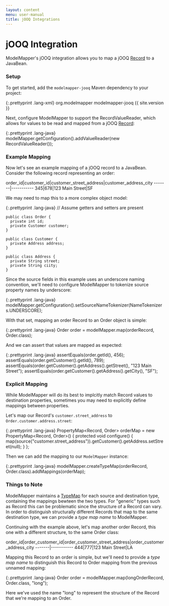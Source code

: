```yaml
---
layout: content
menu: user-manual
title: jOOQ Integrations
---
```


# jOOQ Integration

ModelMapper's jOOQ integration allows you to map a jOOQ [Record](http://www.jooq.org/javadoc/latest/org/jooq/Record.html) to a JavaBean. 

### Setup

To get started, add the `modelmapper-jooq` Maven dependency to your project:

{:.prettyprint .lang-xml}
	<dependency>
	  <groupId>org.modelmapper</groupId>
	  <artifactId>modelmapper-jooq</artifactId>
	  <version>{{ site.version }}</version>
	</dependency>

Next, configure ModelMapper to support the RecordValueReader, which allows for values to be read and mapped from a jOOQ [Record](http://www.jooq.org/javadoc/latest/org/jooq/Record.html):

{:.prettyprint .lang-java}
    modelMapper.getConfiguration().addValueReader(new RecordValueReader());

### Example Mapping

Now let's see an example mapping of a jOOQ record to a JavaBean. Consider the following record representing an order:

order_id|customer_id|customer_street_address|customer_address_city
-------|-----------
345|678|123 Main Street|SF

We may need to map this to a more complex object model:

{:.prettyprint .lang-java}
	// Assume getters and setters are present

    public class Order {
      private int id;
      private Customer customer;
    }

    public class Customer {
	  private Address address;
    }

    public class Address {
      private String street;
	  private String ciity;
    }

Since the source fields in this example uses an underscore naming convention, we'll need to configure ModelMapper to tokenize source property names by underscore:

{:.prettyprint .lang-java}
    modelMapper.getConfiguration().setSourceNameTokenizer(NameTokenizers.UNDERSCORE);

With that set, mapping an order Record to an Order object is simple:

{:.prettyprint .lang-java}
	Order order = modelMapper.map(orderRecord, Order.class);
	
And we can assert that values are mapped as expected:

{:.prettyprint .lang-java}
    assertEquals(order.getId(), 456);
    assertEquals(order.getCustomer().getId(), 789);
    assertEquals(order.getCustomer().getAddress().getStreet(), "123 Main Street");
    assertEquals(order.getCustomer().getAddress().getCity(), "SF");
    
### Explicit Mapping

While ModelMapper will do its best to implcitly match Record values to destination properties, sometimes you may need to explicitly define mappings between properties.

Let's map our Record's `customer.street_address` to `Order.customer.address.street`:

{:.prettyprint .lang-java}
    PropertyMap<Record, Order> orderMap = new PropertyMap<Record, Order>() {
      protected void configure() {
        map(source("customer.street_address")).getCustomer().getAddress.setStreet(null);
      }
    };

Then we can add the mapping to our `ModelMapper` instance:

{:.prettyprint .lang-java}
	modelMapper.createTypeMap(orderRecord, Order.class).addMappings(orderMap);
    
### Things to Note

ModelMapper maintains a [TypeMap](http://modelmapper.org/javadoc/org/modelmapper/TypeMap.html) for each source and destination type, containing the mappings bewteen the two types. For "generic" types such as Record this can be problematic since the structure of a Record can vary. In order to distinguish structurally different Records that map to the same destination type, we can provide a _type map name_ to ModelMapper.

Continuing with the example above, let's map another order Record, this one with a different structure, to the same Order class:

order_id|order_customer_id|order_customer_street_address|order_customer_address_city
-------|-----------
444|777|123 Main Street|LA
    
Mapping this Record to an order is simple, but we'll need to provide a _type map name_ to distinguish this Record to Order mapping from the previous unnamed mapping:

{:.prettyprint .lang-java}
	Order order = modelMapper.map(longOrderRecord, Order.class, "long");
	
Here we've used the name "long" to represent the structure of the Record that we're mapping to an Order.